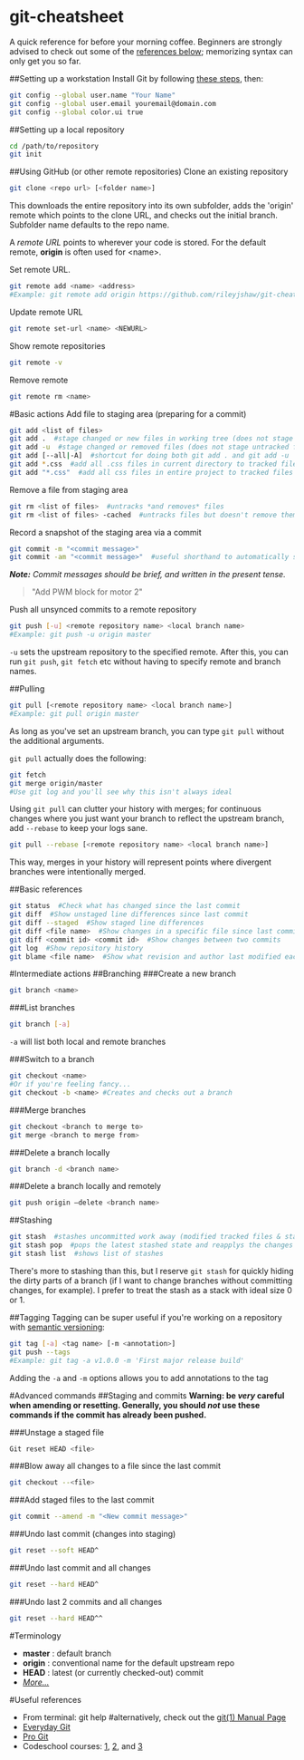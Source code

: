 git-cheatsheet
==============
A quick reference for before your morning coffee.
Beginners are strongly advised to check out some of the [references below](#useful-references); memorizing syntax can only get you so far.

##Setting up a workstation
Install Git by following [these steps](http://git-scm.com/book/en/Getting-Started-Installing-Git), then:
```bash
git config --global user.name "Your Name"
git config --global user.email youremail@domain.com
git config --global color.ui true
```
##Setting up a local repository
```bash
cd /path/to/repository
git init
```
##Using GitHub (or other remote repositories)
Clone an existing repository
```bash
git clone <repo url> [<folder name>]
```
This downloads the entire repository into its own subfolder, adds the 'origin' remote which points to the clone URL, and checks out the initial branch. Subfolder name defaults to the repo name.

A _remote URL_ points to wherever your code is stored. For the default remote, __origin__ is often used for \<name\>.

Set remote URL.
```bash
git remote add <name> <address>
#Example: git remote add origin https://github.com/rileyjshaw/git-cheatsheet.git
```
Update remote URL
```bash
git remote set-url <name> <NEWURL>
```
Show remote repositories
```bash
git remote -v
```
Remove remote
```bash
git remote rm <name>
```
#Basic actions
Add file to staging area (preparing for a commit)
```bash
git add <list of files>
git add .  #stage changed or new files in working tree (does not stage 'rm' actions)
git add -u  #stage changed or removed files (does not stage untracked files)
git add [--all|-A]  #shortcut for doing both git add . and git add -u
git add *.css  #add all .css files in current directory to tracked files
git add "*.css"  #add all css files in entire project to tracked files
```

Remove a file from staging area
```bash
git rm <list of files>  #untracks *and removes* files
git rm <list of files> -cached  #untracks files but doesn't remove them. Usually want to add these to .gitignore
```

Record a snapshot of the staging area via a commit
```bash
git commit -m "<commit message>"
git commit -am "<commit message>"  #useful shorthand to automatically stage all tracked, modified files before the commit
```
_**Note:** Commit messages should be brief, and written in the present tense._
>"Add PWM block for motor 2"

Push all unsynced commits to a remote repository
```bash
git push [-u] <remote repository name> <local branch name>
#Example: git push -u origin master
```
`-u` sets the upstream repository to the specified remote. After this, you can run `git push`, `git fetch` etc without having to specify remote and branch names.

##Pulling
```bash
git pull [<remote repository name> <local branch name>]
#Example: git pull origin master
```
As long as you've set an upstream branch, you can type `git pull` without the additional arguments.

`git pull` actually does the following:
```bash
git fetch
git merge origin/master
#Use git log and you'll see why this isn't always ideal
```
Using `git pull` can clutter your history with merges; for continuous changes where you just want your branch to reflect the upstream branch, add `--rebase` to keep your logs sane.

```bash
git pull --rebase [<remote repository name> <local branch name>]
```
This way, merges in your history will represent points where divergent branches were intentionally merged.

##Basic references
```bash
git status  #Check what has changed since the last commit
git diff  #Show unstaged line differences since last commit
git diff --staged  #Show staged line differences
git diff <file name>  #Show changes in a specific file since last commit
git diff <commit id> <commit id>  #Show changes between two commits
git log  #Show repository history
git blame <file name>  #Show what revision and author last modified each line of a file
```

#Intermediate actions
##Branching
###Create a new branch
```bash
git branch <name>
```

###List branches
```bash
git branch [-a]
```
`-a` will list both local and remote branches


###Switch to a branch
```bash
git checkout <name>
#Or if you're feeling fancy...
git checkout -b <name> #Creates and checks out a branch
```

###Merge branches
```bash
git checkout <branch to merge to>
git merge <branch to merge from>
```

###Delete a branch locally
```bash
git branch -d <branch name>
```

###Delete a branch locally and remotely
```bash
git push origin –delete <branch name>
```

##Stashing
```bash
git stash  #stashes uncommitted work away (modified tracked files & staged changes)
git stash pop  #pops the latest stashed state and reapplys the changes
git stash list  #shows list of stashes
```
There's more to stashing than this, but I reserve `git stash` for quickly hiding the dirty parts of a branch (if I want to change branches without committing changes, for example). I prefer to treat the stash as a stack with ideal size 0 or 1.

##Tagging
Tagging can be super useful if you're working on a repository with [semantic versioning](http://semver.org/):
```bash
git tag [-a] <tag name> [-m <annotation>]
git push --tags
#Example: git tag -a v1.0.0 -m 'First major release build'
```
Adding the `-a` and `-m` options allows you to add annotations to the tag

#Advanced commands
##Staging and commits
__Warning: be *very* careful when amending or resetting. Generally, you should *not* use these commands if the commit has already been pushed.__

###Unstage a staged file
```bash
Git reset HEAD <file>
```

###Blow away all changes to a file since the last commit
```bash
git checkout --<file>
```

###Add staged files to the last commit
```bash
git commit --amend -m "<New commit message>"
```

###Undo last commit (changes into staging)
```bash
git reset --soft HEAD^
```

###Undo last commit and all changes
```bash
git reset --hard HEAD^
```

###Undo last 2 commits and all changes
```bash
git reset --hard HEAD^^
```

#Terminology
 - __master__ : default branch
 - __origin__ : conventional name for the default upstream repo
 - __HEAD__ : latest (or currently checked-out) commit
 - _[More...](http://stackoverflow.com/questions/7076164/terminology-used-by-git)_


#<a id="refs"></a>Useful references
 - From terminal:
          git help <command>  #alternatively, check out the [git(1) Manual Page](https://www.kernel.org/pub/software/scm/git/docs/)
 - [Everyday Git](https://www.kernel.org/pub/software/scm/git/docs/everyday.html)
 - [Pro Git](http://git-scm.com/book)
 - Codeschool courses: [1](https://www.codeschool.com/courses/try-git), [2](https://www.codeschool.com/courses/git-real), and [3](https://www.codeschool.com/courses/git-real-2)
